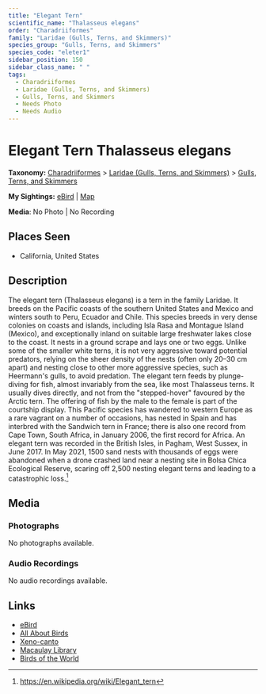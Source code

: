 ```yaml
---
title: "Elegant Tern"
scientific_name: "Thalasseus elegans"
order: "Charadriiformes"
family: "Laridae (Gulls, Terns, and Skimmers)"
species_group: "Gulls, Terns, and Skimmers"
species_code: "eleter1"
sidebar_position: 150
sidebar_class_name: " "
tags: 
  - Charadriiformes
  - Laridae (Gulls, Terns, and Skimmers)
  - Gulls, Terns, and Skimmers
  - Needs Photo
  - Needs Audio
---
```


# Elegant Tern <span className='sci_name'>Thalasseus elegans</span>

**Taxonomy:** [Charadriiformes](/tags/charadriiformes) > [Laridae (Gulls, Terns, and Skimmers)](/tags/laridae-gulls-terns-and-skimmers) > [Gulls, Terns, and Skimmers](/tags/gulls-terns-and-skimmers)

**My Sightings:** [eBird](https://ebird.org/lifelist?r=world&time=life&spp=eleter1) | [Map](/map?species_code=eleter1)

**Media**: No Photo | No Recording

## Places Seen

* California, United States

## Description
The elegant tern (Thalasseus elegans) is a tern in the family Laridae. It breeds on the Pacific coasts of the southern United States and Mexico and winters south to Peru, Ecuador and Chile.
This species breeds in very dense colonies on coasts and islands, including Isla Rasa and Montague Island (Mexico), and exceptionally inland on suitable large freshwater lakes close to the coast. It nests in a ground scrape and lays one or two eggs. Unlike some of the smaller white terns, it is not very aggressive toward potential predators, relying on the sheer density of the nests (often only 20–30 cm apart) and nesting close to other more aggressive species, such as Heermann's gulls, to avoid predation.
The elegant tern feeds by plunge-diving for fish, almost invariably from the sea, like most Thalasseus terns. It usually dives directly, and not from the "stepped-hover" favoured by the Arctic tern.  The offering of fish by the male to the female is part of the courtship display.
This Pacific species has wandered to western Europe as a rare vagrant on a number of occasions, has nested in Spain and has interbred with the Sandwich tern in France; there is also one record from Cape Town, South Africa, in January 2006, the first record for Africa. An elegant tern was recorded in the British Isles, in Pagham, West Sussex, in June 2017. In May 2021, 1500 sand nests with thousands of eggs were abandoned when a drone crashed land near a nesting site in Bolsa Chica Ecological Reserve, scaring off 2,500 nesting elegant terns and leading to a catastrophic loss.[^1]

[^1]: https://en.wikipedia.org/wiki/Elegant_tern

## Media
### Photographs
No photographs available.

### Audio Recordings
No audio recordings available.

## Links
* [eBird](https://ebird.org/species/eleter1) 
* [All About Birds](https://www.allaboutbirds.org/guide/eleter1) 
* [Xeno-canto](https://www.xeno-canto.org/species/thalasseus-elegans) 
* [Macaulay Library](https://search.macaulaylibrary.org/catalog?taxonCode=eleter1&sort=rating_rank_desc)
* [Birds of the World](https://birdsoftheworld.org/bow/species/eleter1)
